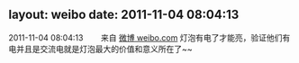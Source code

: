 layout: weibo
date: 2011-11-04 08:04:13
---
<meta name="referrer" content="no-referrer" />

2011-11-04 08:04:13  &nbsp;&nbsp;&nbsp;&nbsp;&nbsp;&nbsp; 来自 <a href="http://weibo.com/" rel="nofollow">微博 weibo.com</a>
灯泡有电了才能亮，验证他们有电并且是交流电就是灯泡最大的价值和意义所在了~~ ​​​
